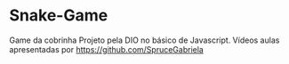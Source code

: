 # Snake-Game
 Game da cobrinha
 Projeto pela DIO no básico de Javascript. 
 Vídeos aulas apresentadas por https://github.com/SpruceGabriela